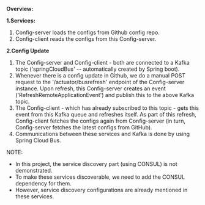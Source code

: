 **Overview:**

**1.Services:**

1. Config-server loads the configs from Github config repo.
2. Config-client reads the configs from this Config-server.

**2.Config Update**

1. The Config-server and Config-client - both are connected to a Kafka topic ('springCloudBus' -- automatically created by Spring boot).
2. Whenever there is a config update in Github, we do a manual POST request to the '/actuator/busrefresh' endpoint of the Config-server instance. Upon refresh, this Config-server creates an event ('RefreshRemoteApplicationEvent') and publish this to the above Kafka topic.
3. The Config-client - which has already subscribed to this topic - gets this event from this Kafka queue and refreshes itself. As part of this refresh, Config-client fetches the configs again from Config-server (in turn, Config-server fetches the latest configs from GitHub).
4. Communications between these services and Kafka is done by using Spring Cloud Bus.

NOTE:
* In this project, the service discovery part (using CONSUL) is not demonstrated.
* To make these services discoverable, we need to add the CONSUL dependency for them.
* However, service discovery configurations are already mentioned in these services.
